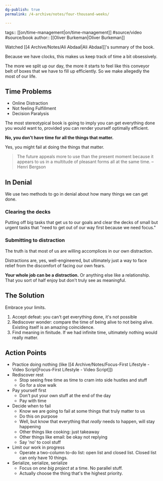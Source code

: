 ```yaml
---
dg-publish: true
permalink: /4-archive/notes/four-thousand-weeks/

---
```


tags:: [[on/time-management\|on/time-management]] #source/video #source/book 
author:: [[Oliver Burkeman\|Oliver Burkeman]]

Watched [[4 Archive/Notes/Ali Abdaal\|Ali Abdaal]]'s summary of the book.

Because we have clocks, this makes us keep track of time a bit obsessively.

The more we split up our day, the more it starts to feel like this conveyor belt of boxes that we have to fill up efficiently. So we make allegedly the most of our life.

## Time Problems
- Online Distraction
- Not feeling Fulfillment
- Decision Paralysis

The most stereotypical book is going to imply you can get everything done you would want to, provided you can render yourself optimally efficient.

**No, you don't have time for all the things that matter.**

Yes, you might fail at doing the things that matter.

> The future appeals more to use than the present moment because it appears to us in a multitude of pleasant forms all at the same time. – Henri Bergson


## In Denial
We use two methods to go in denial about how many things we can get done.

### Clearing the decks
Putting off big tasks that get us to our goals and clear the decks of small but urgent tasks that "need to get out of our way first because we need focus."

### Submitting to distraction
The truth is that most of us are willing accomplices in our own distraction.

Distractions are, yes, well-engineered, but ultimately just a way to face relief from the discomfort of facing our own fears.

**Your whole job can be a distraction.** Or anything else like a relationship. That you sort of half enjoy but don't truly see as meaningful.

## The Solution
Embrace your limits.

1. Accept defeat: you can't get everything done, it's not possible
2. Rediscover wonder: compare the time of being alive to not being alive. Existing itself is an amazing coincidence.
3. Find meaning in finitude. If we had infinite time, ultimately nothing would really matter.

## Action Points
- Practice doing nothing (like [[4 Archive/Notes/Focus-First Lifestyle - Video Script\|Focus-First Lifestyle - Video Script]])
- Rediscover rest
	- Stop seeing free time as time to cram into side hustles and stuff
	- Go for a slow walk
- Pay yourself first
	- Don't put your own stuff at the end of the day
	- Pay with time
- Decide when to fail
	- Know we are going to fail at some things that truly matter to us
	- Do this on purpose
	- Well, but know that everything that *really* needs to happen, will stay happening
	- Other things like cooking: just takeaway
	- Other things like email: be okay not replying
	- Say 'no' to cool stuff
- Limit our work in progress
	- Operate a two-column to-do list: open list and closed list. Closed list can only have 10 things.
- Serialize, serialize, serialize
	- Focus on *one big project* at a time. No parallel stuff.
	- Actually choose the thing that's the highest priority.